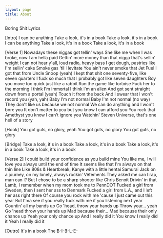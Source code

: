 ```yaml
---
layout: page
title: About
---
```


Boring Shit Lyrics

[Intro]
I can be anything
Take a look, it's in a book
Take a look, it's in a book
I can be anything
Take a look, it's in a book
Take a look, it's in a book

[Verse 1]
Nowadays these niggas got tellin' ways
She like me when I was broke, now I am hella paid
Gettin' more money than that nigga that's sellin' weight
I can not hear y'all, loud radio, heavy bass
I get dough, pastries like I'm sellin' cake
Smoke gas 'til I levitate
You ain't never smoke that Jet Fuel
I got that from Uncle Snoop (yeah)
I kept that shit one seventy-five, like seven quarters
I fuck so much that I probably got like seven daughters
Boy you move too quick just like a rabbit
Run the game like tortoise
Fuck her to the morning
I think I'm immortal
I think I'm an alien
And got sent straight down from a portal (yeah)
Touch it from the back
And I swear that I won't record you (yah, yah)
Baby I'm not normal
Baby I'm not normal (no way)
They don't like us because we not normal
We can do anything and I won't bore you
It don't matter to you but you know I can afford you
You rock that Amethyst you know I can't ignore you
Watchin' Steven Universe, that's one hell of a story

[Hook]
You got guts, no glory, yeah
You got guts, no glory
You got guts, no glory

[Bridge]
Take a look, it's in a book
Take a look, it's in a book
Take a look, it's in a book
Take a look, it's in a book

[Verse 2]
I could build your confidence as you build mine
You like me, I will love you always until the end of time
It seems like that I'm always on that thin line
Like 808s & Heartbreak, Kanye with a little hentai
Samurai Jack on a journey, on my lonely, always rockin' Vêtements
They asked me can I rap, man can I?
But I chose to be a sharp shooter like Chris Benoit
Drivin' in that Lamb, I remember when my mom took me to PennDOT
Fucked a girl from Sweden, then I sent her ass to Denmark
Fucked a girl from L.A., and I left her ass right there
Of course you rock with me 'cause I just came out this year
But I'ma see if you really fuck with me if you listening next year
Countin' all my bands up
Go 'head, throw your hands up
Throw your... yeah
Go 'head throw your hands up
Mad because their...
Mad because their only chance up
Yeah your only chance up
And I really did it
You know I really did it
Yeah I really did it

[Outro]
It's in a book
The B-I-B-L-E-
